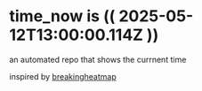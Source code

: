 # time_now is (( 2025-05-12T13:00:00.114Z ))

an automated repo that shows the currnent time

inspired by [breakingheatmap](https://github.com/breakingheatmap/breakingheatmap)